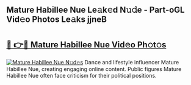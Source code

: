 ## Mature Habillee Nue Le𝚊k𝚎d N𝚞𝚍e - Part-oGL Vid𝚎o Photos Le𝚊ks jjneB

# <h2><a href="http://fb3dhou.evod.top/?m=Mature+Habillee+Nue">🔗 👉🔴 Mature Habillee Nue Vid𝚎o Ph𝚘t𝚘s</a></h2>

[![Mature Habillee Nue N𝚞d𝚎s](https://i.imgur.com/8V9OHl7.gif)](http://fb3dhou.evod.top/?m=Mature+Habillee+Nue)
Dance and lifestyle influencer Mature Habillee Nue, creating engaging online content. Public figures Mature Habillee Nue often face criticism for their political positions. 
